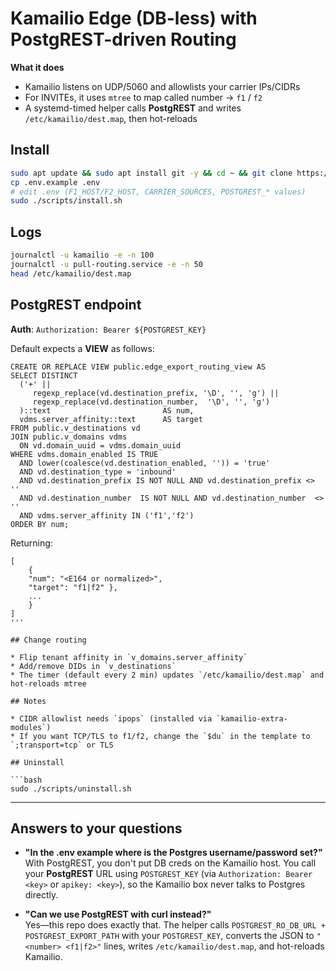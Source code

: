 # Kamailio Edge (DB-less) with PostgREST-driven Routing

**What it does**
- Kamailio listens on UDP/5060 and allowlists your carrier IPs/CIDRs
- For INVITEs, it uses `mtree` to map called number → `f1` / `f2`
- A systemd-timed helper calls **PostgREST** and writes `/etc/kamailio/dest.map`, then hot-reloads

## Install

```bash
sudo apt update && sudo apt install git -y && cd ~ && git clone https://github.com/emaktel/kx-install.git kamailio-edge
cp .env.example .env
# edit .env (F1_HOST/F2_HOST, CARRIER_SOURCES, POSTGREST_* values)
sudo ./scripts/install.sh
```

## Logs

```bash
journalctl -u kamailio -e -n 100
journalctl -u pull-routing.service -e -n 50
head /etc/kamailio/dest.map
```

## PostgREST endpoint

**Auth**: `Authorization: Bearer ${POSTGREST_KEY}`

Default expects a **VIEW** as follows:

```
CREATE OR REPLACE VIEW public.edge_export_routing_view AS
SELECT DISTINCT
  ('+' ||
     regexp_replace(vd.destination_prefix, '\D', '', 'g') ||
     regexp_replace(vd.destination_number,  '\D', '', 'g')
  )::text                         AS num,
  vdms.server_affinity::text      AS target
FROM public.v_destinations vd
JOIN public.v_domains vdms
  ON vd.domain_uuid = vdms.domain_uuid
WHERE vdms.domain_enabled IS TRUE
  AND lower(coalesce(vd.destination_enabled, '')) = 'true'
  AND vd.destination_type = 'inbound'
  AND vd.destination_prefix IS NOT NULL AND vd.destination_prefix <> ''
  AND vd.destination_number  IS NOT NULL AND vd.destination_number  <> ''
  AND vdms.server_affinity IN ('f1','f2')
ORDER BY num;
```

Returning:

```
[
    {
    "num": "<E164 or normalized>",
    "target": "f1|f2" },
    ...
    }
]
'''

## Change routing

* Flip tenant affinity in `v_domains.server_affinity`
* Add/remove DIDs in `v_destinations`
* The timer (default every 2 min) updates `/etc/kamailio/dest.map` and hot-reloads mtree

## Notes

* CIDR allowlist needs `ipops` (installed via `kamailio-extra-modules`)
* If you want TCP/TLS to f1/f2, change the `$du` in the template to `;transport=tcp` or TLS

## Uninstall

```bash
sudo ./scripts/uninstall.sh
```

---

## Answers to your questions

- **"In the .env example where is the Postgres username/password set?"**  
  With PostgREST, you don't put DB creds on the Kamailio host. You call your **PostgREST** URL using `POSTGREST_KEY` (via `Authorization: Bearer <key>` or `apikey: <key>`), so the Kamailio box never talks to Postgres directly.

- **"Can we use PostgREST with curl instead?"**  
  Yes—this repo does exactly that. The helper calls `POSTGREST_RO_DB_URL + POSTGREST_EXPORT_PATH` with your `POSTGREST_KEY`, converts the JSON to `"<number> <f1|f2>"` lines, writes `/etc/kamailio/dest.map`, and hot-reloads Kamailio.